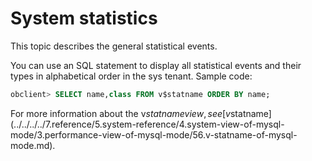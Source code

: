 # System statistics

This topic describes the general statistical events. 

You can use an SQL statement to display all statistical events and their types in alphabetical order in the sys tenant. Sample code:

```sql
obclient> SELECT name,class FROM v$statname ORDER BY name;
```

For more information about the v$statname view, see [v$statname](../../../../7.reference/5.system-reference/4.system-view-of-mysql-mode/3.performance-view-of-mysql-mode/56.v-statname-of-mysql-mode.md). 
